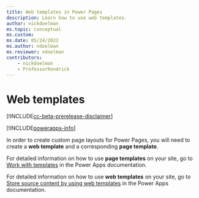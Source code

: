 ```yaml
---
title: Web templates in Power Pages
description: Learn how to use web templates.
author: nickdoelman
ms.topic: conceptual
ms.custom: 
ms.date: 05/24/2022
ms.author: ndoelman
ms.reviewer: ndoelman
contributors:
    - nickdoelman
    - ProfessorKendrick
---
```


# Web templates

[!INCLUDE[cc-beta-prerelease-disclaimer](../includes/cc-beta-prerelease-disclaimer.md)]

[!INCLUDE[powerapps-info](../includes/cc-powerapps-info.md)]

In order to create custom page layouts for Power Pages, you will need to create a **web template** and a corresponding **page template**. 

For detailed information on how to use **page templates** on your site, go to [Work with templates](/power-apps/maker/portals/work-with-templates) in the Power Apps documentation.

For detailed information on how to use **web templates** on your site, go to [Store source content by using web templates](/powerapps/maker/portals/liquid/store-content-web-templates) in the Power Apps documentation.


